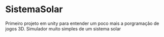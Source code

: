 # SistemaSolar
Primeiro projeto em unity para entender um poco mais a porgramação de jogos 3D. 
Simulador muito simples de um sistema solar 
